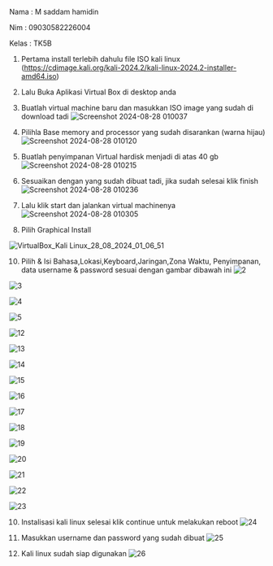 
Nama : M saddam hamidin

Nim : 09030582226004

Kelas : TK5B
 
1. Pertama install terlebih dahulu file ISO kali linux (https://cdimage.kali.org/kali-2024.2/kali-linux-2024.2-installer-amd64.iso)
2. Lalu Buka Aplikasi Virtual Box di desktop anda
3. Buatlah virtual machine baru dan masukkan ISO image yang sudah di download tadi
![Screenshot 2024-08-28 010037](https://github.com/user-attachments/assets/51f3968a-0f4c-40ef-bd0b-a8842fb76b92)


4. Pilihla Base memory and processor yang sudah disarankan (warna hijau)
![Screenshot 2024-08-28 010120](https://github.com/user-attachments/assets/c473bed6-791a-4ab0-b88e-947e7950f517)

5. Buatlah penyimpanan Virtual hardisk menjadi di atas 40 gb
![Screenshot 2024-08-28 010215](https://github.com/user-attachments/assets/9a8588d9-cc32-434e-b261-6cb0e8808b5b)

6. Sesuaikan dengan yang sudah dibuat tadi, jika sudah selesai klik finish
![Screenshot 2024-08-28 010236](https://github.com/user-attachments/assets/d3061f48-1f45-452c-b835-28eb8c76a4ed)

7. Lalu klik start dan jalankan virtual machinenya
![Screenshot 2024-08-28 010305](https://github.com/user-attachments/assets/f8c70c4e-2106-4fc1-b177-c4b4dc855f94)


8. Pilih Graphical Install
   
![VirtualBox_Kali Linux_28_08_2024_01_06_51](https://github.com/user-attachments/assets/fe34fb7c-083a-4eff-bf2b-71e5d3d15cc4)

10. Pilih & Isi Bahasa,Lokasi,Keyboard,Jaringan,Zona Waktu, Penyimpanan, data username & password sesuai dengan gambar dibawah ini
![2](https://github.com/user-attachments/assets/288b9153-d10a-42b2-9067-131b75e89c63)

![3](https://github.com/user-attachments/assets/edb67cd1-624e-46f2-8d9e-facd1bf0a2c2)

![4](https://github.com/user-attachments/assets/c3225b7d-c4a6-4c8b-a6a9-b7cd530e385b)

![5](https://github.com/user-attachments/assets/dd1419db-cc9c-4d2d-a681-79aa39d311c6)

![12](https://github.com/user-attachments/assets/af8cda0a-7c23-4d53-a6b5-7a1e4ce8d103)

![13](https://github.com/user-attachments/assets/b1854eda-0a27-4283-a0f9-873718607fed)

![14](https://github.com/user-attachments/assets/e75bc112-a3f9-454f-8f3f-180671811957)

![15](https://github.com/user-attachments/assets/ff9b5acf-0a5f-4757-8f40-0e6b74bcb449)

![16](https://github.com/user-attachments/assets/26c8b567-7b2d-4bbb-8f15-7bf62f379c5d)

![17](https://github.com/user-attachments/assets/1176dccc-8709-4360-896c-307e00ab8fd6)

![18](https://github.com/user-attachments/assets/d72ccf33-0f0d-429e-afc6-d70c5cecccd3)

![19](https://github.com/user-attachments/assets/c3654469-0435-4386-b009-b5e0a743522a)

![20](https://github.com/user-attachments/assets/af84de15-0195-4dc3-bd15-8b4237f942bf)

![21](https://github.com/user-attachments/assets/54f5e843-4e01-4088-bf39-8ddd8aa79918)

![22](https://github.com/user-attachments/assets/0d910a62-bb93-47d9-9283-3b10cd3f3be3)

![23](https://github.com/user-attachments/assets/b1945b12-e5eb-44cb-9f1a-7569918a482c)

10. Instalisasi kali linux selesai klik continue untuk melakukan reboot
 ![24](https://github.com/user-attachments/assets/c94e7c42-954c-449f-bb27-f9a24ebbcad4)

11. Masukkan username dan password yang sudah dibuat
![25](https://github.com/user-attachments/assets/47ad20da-0c38-41ca-8d9f-42167c46695d)

12. Kali linux sudah siap digunakan
![26](https://github.com/user-attachments/assets/26c88fd2-e015-4f1f-9699-a51f2be74995)




















 
